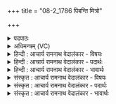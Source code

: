 +++
title = "08-2_1786 पिबन्ति मित्रो"

+++
<details><summary>पदपाठः</summary>

पि꣡ब꣢꣯न्ति। मि꣣त्रः꣢। मि꣣। त्रः꣢। अ꣣र्यमा꣢। त꣡ना꣢꣯। पू꣣त꣡स्य꣢। व꣡रु꣢꣯णः। त्रि꣣षधस्थ꣡स्य꣢। त्रि꣣। सधस्थ꣡स्य꣢। जा꣡व꣢꣯तः। १७८६।
</details>

<details><summary>अधिमन्त्रम् (VC)</summary>

- सोमः
- बिन्दुः पूतदक्षो वा आङ्गिरसः
- गायत्री
- षड्जः
</details>

<details><summary>हिन्दी : आचार्य रामनाथ वेदालंकार - विषयः</summary>

अगले मन्त्र में यह बताया गया है कि कैसे ब्रह्मानन्द-रस को कौन पीते हैं।
</details>

<details><summary>हिन्दी : आचार्य रामनाथ वेदालंकार - पदार्थः</summary>

पदार्थान्वय -  (तना) विस्तृत रूप से (पूतस्य) पवित्र, (त्रिषधस्थस्य) आत्मा,मन,प्राण इन तीन स्थानों में स्थित (जावतः) वेगयुक्त ब्रह्मानन्द-रस को (मित्रः) मैत्री,करुणा,मुदिता,उपेक्षा वृत्तियों से युक्त योगी, (अर्यमा) सूर्यवत् तेजस्वी एवं ज्योतिष्मती प्रज्ञा से युक्त योगी और (वरुणः) व्याधि,स्त्यान,संशय आदि विघ्नों का जिसने निवारण कर दिया है,ऐसे योगी (पिबन्ति) पान करते हैं ॥२॥
</details>

<details><summary>हिन्दी : आचार्य रामनाथ वेदालंकार - भावार्थः</summary>

भावार्थ -  परिपक्व योगी ही समाधि में स्थित होकर पवित्र ब्रह्मानन्द-रस का आस्वादन करते हैं ॥२॥
</details>

<details><summary>संस्कृत : आचार्य रामनाथ वेदालंकार - विषयः</summary>

अथ कीदृशं ब्रह्मानन्दरसं के पिबन्तीत्याह।
</details>

<details><summary>संस्कृत : आचार्य रामनाथ वेदालंकार - पदार्थः</summary>

पदार्थान्वय -  (तना) तनेन विस्तरेण (पूतस्य) पवित्रस्य, (त्रिषधस्थस्य) त्रयः आत्ममनःप्राणरूपाः सधस्थाः स्थितिस्थानानि यस्य तस्य, (जावतः) जवतः वेगयुक्तस्य रसस्य (मित्रः) मैत्रीकरुणामुदितोपेक्षावृत्तियुक्तो योगी, (अर्यमा) सूर्यवत् तेजोमयो ज्योतिष्मतीप्रज्ञायुक्तो योगी, (वरुणः) वारितव्याधिस्त्यानसंशयाद्यन्तरायसमूहो योगी च (पिबन्ति) आस्वादनं कुर्वन्ति।[तनु विस्तारे इत्यतो निष्पन्नात् तनशब्दात् तृतीयैकवचनस्य ‘सुपां सुलुक्०’ अ० ७।१।३९ इत्यनेन आलादेशः। जवतेर्गत्यर्थाच्छतरि ‘जवतः’ इति प्राप्ते ‘जावतः’ इत्यत्र ‘अन्येषामपि दृश्यते’ अ० ६।३।१३७ इत्यनेन दीर्घः।]॥२॥
</details>

<details><summary>संस्कृत : आचार्य रामनाथ वेदालंकार - भावार्थः</summary>

भावार्थ -  परिपक्वा योगिन एव समाधौ स्थिताः पवित्रं ब्रह्मानन्दरसमास्वादयन्ति ॥२॥
</details>